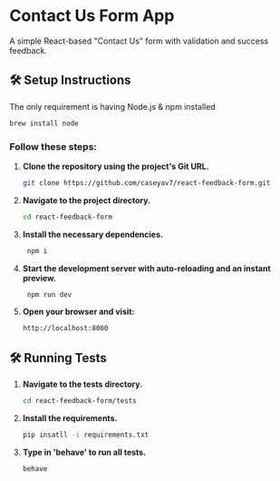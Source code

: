 # Contact Us Form App

A simple React-based "Contact Us" form with validation and success feedback.

## 🛠️ Setup Instructions

The only requirement is having Node.js & npm installed
  ```bash
  brew install node
  ```
### Follow these steps:

1. **Clone the repository using the project's Git URL.**
   ```bash
   git clone https://github.com/caseyav7/react-feedback-form.git

2. **Navigate to the project directory.**
   ```bash
   cd react-feedback-form

3. **Install the necessary dependencies.**
   ```bash
    npm i

4. **Start the development server with auto-reloading and an instant preview.**
   ```bash
    npm run dev

5. **Open your browser and visit:**
   ```bash
   http://localhost:8080
   
## 🛠️ Running Tests

1. **Navigate to the tests directory.**
   ```bash
   cd react-feedback-form/tests

2. **Install the requirements.**
    ```bash
    pip insatll -i requirements.txt
    ```
    
3. **Type in 'behave' to run all tests.**
    ```bash
    behave
